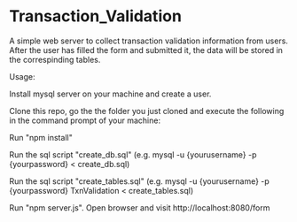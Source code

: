 # Transaction_Validation
A simple web server to collect transaction validation information from users. After the user has filled the form and submitted it, the data will be stored in the correspinding tables.

Usage:

Install mysql server on your machine and create a user.

Clone this repo, go the the folder you just cloned and execute the following in the command prompt of your machine:

Run "npm install"

Run the sql script "create_db.sql" (e.g. mysql -u {yourusername} -p {yourpassword} < create_db.sql)

Run the sql script "create_tables.sql" (e.g. mysql -u {yourusername} -p {yourpassword} TxnValidation < create_tables.sql)

Run "npm server.js". Open browser and visit http://localhost:8080/form
